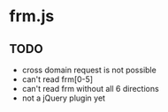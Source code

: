 # frm.js
## TODO
* cross domain request is not possible
* can't read frm[0-5]
* can't read frm without all 6 directions
* not a jQuery plugin yet
